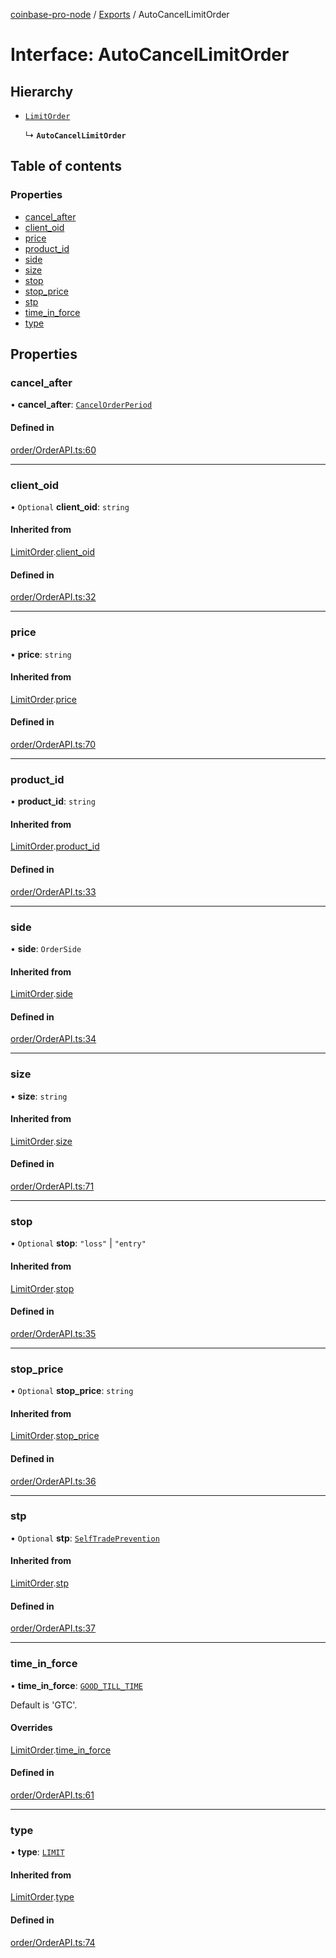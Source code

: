 [coinbase-pro-node](../README.md) / [Exports](../modules.md) / AutoCancelLimitOrder

# Interface: AutoCancelLimitOrder

## Hierarchy

- [`LimitOrder`](LimitOrder.md)

  ↳ **`AutoCancelLimitOrder`**

## Table of contents

### Properties

- [cancel_after](AutoCancelLimitOrder.md#cancel_after)
- [client_oid](AutoCancelLimitOrder.md#client_oid)
- [price](AutoCancelLimitOrder.md#price)
- [product_id](AutoCancelLimitOrder.md#product_id)
- [side](AutoCancelLimitOrder.md#side)
- [size](AutoCancelLimitOrder.md#size)
- [stop](AutoCancelLimitOrder.md#stop)
- [stop_price](AutoCancelLimitOrder.md#stop_price)
- [stp](AutoCancelLimitOrder.md#stp)
- [time_in_force](AutoCancelLimitOrder.md#time_in_force)
- [type](AutoCancelLimitOrder.md#type)

## Properties

### cancel_after

• **cancel_after**: [`CancelOrderPeriod`](../enums/CancelOrderPeriod.md)

#### Defined in

[order/OrderAPI.ts:60](https://github.com/bennycode/coinbase-pro-node/blob/48475f6/src/order/OrderAPI.ts#L60)

---

### client_oid

• `Optional` **client_oid**: `string`

#### Inherited from

[LimitOrder](LimitOrder.md).[client_oid](LimitOrder.md#client_oid)

#### Defined in

[order/OrderAPI.ts:32](https://github.com/bennycode/coinbase-pro-node/blob/48475f6/src/order/OrderAPI.ts#L32)

---

### price

• **price**: `string`

#### Inherited from

[LimitOrder](LimitOrder.md).[price](LimitOrder.md#price)

#### Defined in

[order/OrderAPI.ts:70](https://github.com/bennycode/coinbase-pro-node/blob/48475f6/src/order/OrderAPI.ts#L70)

---

### product_id

• **product_id**: `string`

#### Inherited from

[LimitOrder](LimitOrder.md).[product_id](LimitOrder.md#product_id)

#### Defined in

[order/OrderAPI.ts:33](https://github.com/bennycode/coinbase-pro-node/blob/48475f6/src/order/OrderAPI.ts#L33)

---

### side

• **side**: `OrderSide`

#### Inherited from

[LimitOrder](LimitOrder.md).[side](LimitOrder.md#side)

#### Defined in

[order/OrderAPI.ts:34](https://github.com/bennycode/coinbase-pro-node/blob/48475f6/src/order/OrderAPI.ts#L34)

---

### size

• **size**: `string`

#### Inherited from

[LimitOrder](LimitOrder.md).[size](LimitOrder.md#size)

#### Defined in

[order/OrderAPI.ts:71](https://github.com/bennycode/coinbase-pro-node/blob/48475f6/src/order/OrderAPI.ts#L71)

---

### stop

• `Optional` **stop**: `"loss"` \| `"entry"`

#### Inherited from

[LimitOrder](LimitOrder.md).[stop](LimitOrder.md#stop)

#### Defined in

[order/OrderAPI.ts:35](https://github.com/bennycode/coinbase-pro-node/blob/48475f6/src/order/OrderAPI.ts#L35)

---

### stop_price

• `Optional` **stop_price**: `string`

#### Inherited from

[LimitOrder](LimitOrder.md).[stop_price](LimitOrder.md#stop_price)

#### Defined in

[order/OrderAPI.ts:36](https://github.com/bennycode/coinbase-pro-node/blob/48475f6/src/order/OrderAPI.ts#L36)

---

### stp

• `Optional` **stp**: [`SelfTradePrevention`](../enums/SelfTradePrevention.md)

#### Inherited from

[LimitOrder](LimitOrder.md).[stp](LimitOrder.md#stp)

#### Defined in

[order/OrderAPI.ts:37](https://github.com/bennycode/coinbase-pro-node/blob/48475f6/src/order/OrderAPI.ts#L37)

---

### time_in_force

• **time_in_force**: [`GOOD_TILL_TIME`](../enums/TimeInForce.md#good_till_time)

Default is 'GTC'.

#### Overrides

[LimitOrder](LimitOrder.md).[time_in_force](LimitOrder.md#time_in_force)

#### Defined in

[order/OrderAPI.ts:61](https://github.com/bennycode/coinbase-pro-node/blob/48475f6/src/order/OrderAPI.ts#L61)

---

### type

• **type**: [`LIMIT`](../enums/OrderType.md#limit)

#### Inherited from

[LimitOrder](LimitOrder.md).[type](LimitOrder.md#type)

#### Defined in

[order/OrderAPI.ts:74](https://github.com/bennycode/coinbase-pro-node/blob/48475f6/src/order/OrderAPI.ts#L74)
